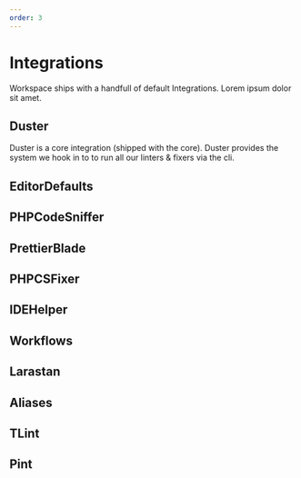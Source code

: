```yaml
---
order: 3
---
```


# Integrations

Workspace ships with a handfull of default Integrations. Lorem ipsum dolor sit amet.

## Duster

Duster is a core integration (shipped with the core). Duster provides the system we hook in to to run all our linters & fixers via the cli.

## EditorDefaults

## PHPCodeSniffer

## PrettierBlade

## PHPCSFixer

## IDEHelper

## Workflows

## Larastan

## Aliases

## TLint

## Pint
